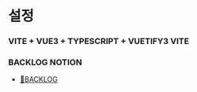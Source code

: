 # 설정
### VITE + VUE3 + TYPESCRIPT + VUETIFY3 VITE 


### BACKLOG NOTION
- [📜BACKLOG](https://quartz-lead-0f5.notion.site/f710384857d34dca8058fcaadf94f28b?v=5036468d46364e659e715e04e67f6ace&pvs=4)
